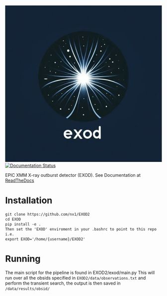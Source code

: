 ![](data/EXOD_Logo.png)
[![Documentation Status](https://readthedocs.org/projects/exod2/badge/?version=latest)](https://exod2.readthedocs.io/en/latest/?badge=latest)

EPIC XMM X-ray outburst detector (EXOD).
See Documentation at [ReadTheDocs](https://exod2.readthedocs.io/)

# Installation
```
git clone https://github.com/nx1/EXOD2
cd EXOD
pip install -e .
Then set the 'EXOD' enviroment in your .bashrc to point to this repo i.e.
export EXOD='/home/{username}/EXOD2'
```

# Running
The main script for the pipeline is found in EXOD2/exod/main.py
This will run over all the obsids specified in
`EXOD2/data/observations.txt`
and perform the transient search, the output is then saved in
`/data/results/obsid/`
